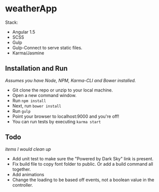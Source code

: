 # weatherApp

Stack:

- Angular 1.5
- SCSS
- Gulp
- Gulp-Connect to serve static files.
- Karma/Jasmine

## Installation and Run

*Assumes you have Node, NPM, Karma-CLI and Bower installed.*

- Git clone the repo or unzip to your local machine.
- Open a new command window.
- Run `npm install`
- Next, run `bower install`
- Run  `gulp`
- Point your browser to localhost:9000 and you're off!
- You can run tests by executing `karma start`

## Todo

*items I would clean up*

- Add unit test to make sure the "Powered by Dark Sky" link is present.
- Fix build file to copy font folder to public.  Or add a build command all together.
- Add animations
- Change the loading to be based off events, not a boolean value in the controller.
